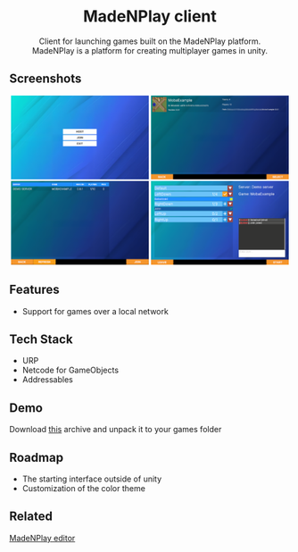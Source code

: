 
<h1 align="center"> 
	MadeNPlay client
</h1>

<p align="center">
	Client for launching games built on the MadeNPlay platform. <br />
	MadeNPlay is a platform for creating multiplayer games in unity.
</p>


## Screenshots

<div align="center">
	<img src="/img/main.png" alt="Main menu" width="49%"/>
	<img src="/img/host.png" alt="Host menu" width="49%"/>
	<img src="/img/join.png" alt="Join menu" width="49%"/>
	<img src="/img/lobby.png" alt="Lobby" width="49%"/>
</div>


## Features

- Support for games over a local network


## Tech Stack

- URP
- Netcode for GameObjects
- Addressables


## Demo

Download [this](https://github.com/Edward-Khaymanov/MadeNPlay-client/releases/latest/download/MobaExample-0.0.1.rar) archive and unpack it to your games folder

## Roadmap

- The starting interface outside of unity
- Customization of the color theme


## Related

[MadeNPlay editor](https://github.com/Edward-Khaymanov/MadeNPlay-editor)
